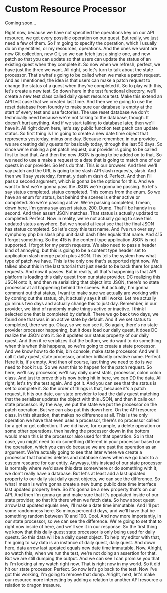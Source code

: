 # Custom Resource Processor

Coming soon...

Right now, because we have not specified the operations key on our API resource, we
get every possible operation on our quest. But really, we just need a few of them. So
I'm going to specify the operation, which I usually do on my entities, or my
resources, operations. And the ones we want are new Git collection, new Git, so we
can fetch just a single one, and new patch so that you can update so that users can
update the status of an existing quest when they complete it. So now when we refresh,
perfect, we have just the three we want. All right, so let's turn to talk about the
state processor. That's what's going to be called when we make a patch request. And
as I mentioned, the idea is that users can make a patch request to change the status
of a quest when they've completed it. So to play with this, let's create a new test.
So down here in the test functional directory, we'll create a new test class called
daily quest resource test. Make this extend an API test case that we created last
time. And then we're going to use the reset database from foundry to make sure our
database is empty at the start of every test and use factories. The use reset
database we don't technically need because we're not talking to the database, though.
It doesn't hurt anything. And if we start talking to database later, then we'll have
it. All right down here, let's say public function test patch can update status. So
first thing is I'm going to create a new date time object that represents yesterday,
minus one day. Because remember, in our provider, we are creating daily quests for
basically today, through the last 50 days. So since we're making a pet patch request,
our provider is going to be called first to load that. And then the new JSON is going
to be added on to that. So we need to use a make a request to a date that is going to
match one of our quests in our provider. So let's do that. This is our browser. And
then we'll say patch and the URL is going to be slash API slash requests, slash. And
then we'll say yesterday, format, y dash m dash d. Perfect. And then I'll pass a
second argument, which is gonna be the options for this. And we want to first we're
gonna pass the JSON we're gonna be passing. So let's say status completed. status
completed. This comes from the enum. So we have an enum for status, but behind the
scenes is either active or completed. So we're passing active. We're passing
completed, I mean, down here, I'm gonna say assert status. 200. Dump. That'll be
handy in a second. And then assert JSON matches. That status is actually updated to
completed. Perfect. Now in reality, we're not actually going to save this updated
status anywhere. But we should at least see that the final JSON has status completed.
So let's copy this test name. And I've run over say symphony php bin slash php unit
dash dash filter equals that name. And 415 I forgot something. So the 415 is the
content type application JSON is not supported. I forgot for my patch requests. We
also need to pass a header kind of annoying, but this is going to be a content type
header set to application slash merge patch plus JSON. This tells the system how what
type of patch we have. This is the only one that's supported right now. We talked
about this in the last tutorial that just needs to be back there for patch requests.
And now it passes. But in reality, all that's happening is that API platform is
loading this daily quest from our state provider. DC realizing this JSON onto it, and
then re serializing that object into JSON, there's no state processor at all
happening behind the scenes. But actually, I'm gonna comment out that status, I want
to make sure we actually are working with by coming out the status, oh, it actually
says it still works. Let me actually go minus two days and actually change this to
just day. Remember, in our provider, we kind of randomly make things active or
inactive. I think I selected one that is completed by default. There we go back two
days, we found one that was in an active state by default. And if we set status to
completed, there we go. Okay, so we can see it. So again, there's no state provider
processor happening, but it does load our daily quest, it does DC realize the JSON
onto it. So it updates our status property of our daily quest. And then it re
serializes it at the bottom, we do want to do something when this when this happens,
so we're going to create a state processor. And we know how to do this, bin console,
make state processor. And we'll call it daily quest, state processor, another
brilliantly creative name. Perfect. Here it is, it's empty. And then of course, last
thing we need to do is we need to hook it up. So we want this to happen for the patch
request. So here, we'll say processor, we'll say daily quest stats, processor, colon
colon class. And just to prove this is now being hit in here, we can DD the data. All
right, let's try the test again. And got it. And you can see that the status is set
to complete it. So the order of things is that, because it's a patch request, it hits
our date, our state provider to load the daily quest matching that the serializer
updates the object with this JSON, and then it calls our state processor. By the way,
we put the state we put the processor on the patch operation. But we can also put
this down here. On the API resource class. In this situation, that makes no
difference at all. This is the only operation we have that even uses a processor,
there's no processor called for a get or get collection. If we did have, for example,
a delete operation or some other operations, then having the processor down in the
bottom would mean this is the processor also used for that operation. So in that
case, you might need to do something different in your processor based on the
operation, which you can do because we are past the operation as an argument. We're
actually going to see that later where we create a processor that handles deletes and
database saves when we go back to a custom resource for our entity. Anyways, this
instead of our state processor is normally where we'd save this data somewhere or do
something with it, we don't really have a database. But let's at least add a last
updated property to our daily stat daily quest objects, we can see the difference. So
what I mean is we're gonna create a new bump public date time interface last updated
property here. So it's gonna be a new property that's on our API. And then I'm gonna
go and make sure that it's populated inside of our state provider, so that it's there
when we fetch data. So how about quest arrow last updated equals new, I'll make a
date time immutable. And I'll put some randomness here. So minus percent d days, and
we'll have that be something random between 10 and 100. Cool. And now more
importantly, in our state processor, so we can see the difference. We're going to set
that to right now inside of here, and we'll see it in our response. So the first
thing we know that this daily quest state processor is only being used for daily
quests. So this data will be a daily quest object. To help my editor with that, I'm
going to say data is an instance of daily quest, daily quest. And down here, data
arrow last updated equals new date time immutable. Now. Alright, so watch this, when
we run the test, we're not doing an assertion for that. But we are still dumping the
output. And we can see I can promise you that is I'm looking at my watch right now.
That is right now in my world. So it did hit our state processor. Perfect. So now
let's go back to the test. Now I've got this working, I'm going to remove that dump.
Alright, next, let's make our resource more interesting by adding a relation to
another API resource a relation to dragon treasure.
